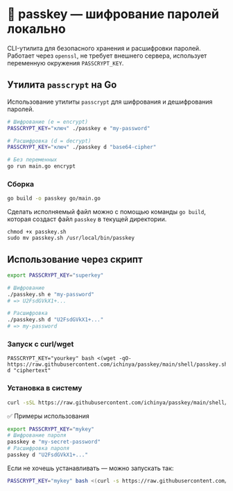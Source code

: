 # 🔐 passkey — шифрование паролей локально

CLI-утилита для безопасного хранения и расшифровки паролей.  
Работает через `openssl`, не требует внешнего сервера, использует переменную окружения `PASSCRYPT_KEY`.

## Утилита `passcrypt` на Go

Использование утилиты `passcrypt` для шифрования и дешифрования паролей.

```bash
# Шифрование (e = encrypt)
PASSCRYPT_KEY="ключ" ./passkey e "my-password"

# Расшифровка (d = decrypt)
PASSCRYPT_KEY="ключ" ./passkey d "base64-cipher"

# Без переменных
go run main.go encrypt
```

### Сборка

```bash
go build -o passkey go/main.go
```

Сделать исполняемый файл можно с помощью команды `go build`, которая создаст файл `passkey` в текущей директории.

```shell
chmod +x passkey.sh
sudo mv passkey.sh /usr/local/bin/passkey

```

## Использование через скрипт

```bash
export PASSCRYPT_KEY="superkey"

# Шифрование
./passkey.sh e "my-password"
# => U2FsdGVkX1+...

# Расшифровка
./passkey.sh d "U2FsdGVkX1+..."
# => my-password
```

### Запуск с curl/wget

```shell
PASSCRYPT_KEY="yourkey" bash <(wget -qO- https://raw.githubusercontent.com/ichinya/passkey/main/shell/passkey.sh) d "ciphertext"
```

### Установка в систему

```bash
curl -sSL https://raw.githubusercontent.com/ichinya/passkey/main/shell/install.sh | bash
```

✅ Примеры использования

```bash
export PASSCRYPT_KEY="mykey"
# Шифрование пароля
passkey e "my-secret-password"
# Расшифровка пароля
passkey d "U2FsdGVkX1+..."
```

Если не хочешь устанавливать — можно запускать так:

```bash
PASSCRYPT_KEY="mykey" bash <(curl -s https://raw.githubusercontent.com/ichinya/passkey/main/shell/passkey.sh) e "password"
```